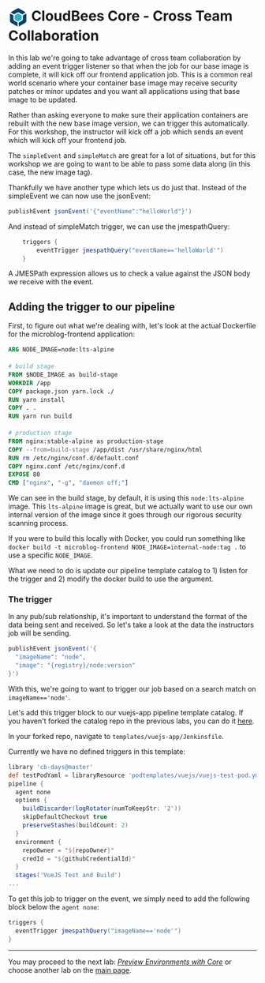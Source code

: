 # <img src="images/cloudbeescore_logo.png" alt="CloudBees Core Logo" width="40" align="top"> CloudBees Core - Cross Team Collaboration

In this lab we're going to take advantage of cross team collaboration by adding an event trigger listener so that when the job for our base image is complete, it will kick off our frontend application job. This is a common real world scenario where your container base image may receive security patches or minor updates and you want all applications using that base image to be updated. 

Rather than asking everyone to make sure their application containers are rebuilt with the new base image version, we can trigger this automatically. For this workshop, the instructor will kick off a job which sends an event which will kick off your frontend job. 



The `simpleEvent` and `simpleMatch` are great for a lot of situations, but for this workshop we are going to want to be able to pass some data along (in this case, the new image tag).

Thankfully we have another type which lets us do just that. Instead of the simpleEvent we can now use the jsonEvent:

```groovy
publishEvent jsonEvent('{"eventName":"helloWorld"}')
```

And instead of simpleMatch trigger, we can use the jmespathQuery:

```groovy
    triggers {
        eventTrigger jmespathQuery("eventName=='helloWorld'")
    }
```

A JMESPath expression allows us to check a value against the JSON body we receive with the event.

## Adding the trigger to our pipeline

First, to figure out what we're dealing with, let's look at the actual Dockerfile for the microblog-frontend application:

```Dockerfile
ARG NODE_IMAGE=node:lts-alpine

# build stage
FROM $NODE_IMAGE as build-stage
WORKDIR /app
COPY package.json yarn.lock ./
RUN yarn install
COPY . .
RUN yarn run build

# production stage
FROM nginx:stable-alpine as production-stage
COPY --from=build-stage /app/dist /usr/share/nginx/html
RUN rm /etc/nginx/conf.d/default.conf
COPY nginx.conf /etc/nginx/conf.d
EXPOSE 80
CMD ["nginx", "-g", "daemon off;"]
```

We can see in the build stage, by default, it is using this `node:lts-alpine` image. This `lts-alpine` image is great, but we actually want to use our own internal version of the image since it goes through our rigorous security scanning process.

If you were to build this locally with Docker, you could run something like `docker build -t microblog-frontend NODE_IMAGE=internal-node:tag .` to use a specific `NODE_IMAGE`.

What we need to do is update our pipeline template catalog to 1) listen for the trigger and 2) modify the docker build to use the argument.

### The trigger

In any pub/sub relationship, it's important to understand the format of the data being sent and received. So let's take a look at the data the instructors job will be sending. 

```groovy
publishEvent jsonEvent('{
  "imageName": "node",
  "image": "{registry}/node:version"
}')
```

With this, we're going to want to trigger our job based on a search match on `imageName=='node'`.

Let's add this trigger block to our vuejs-app pipeline template catalog. If you haven't forked the catalog repo in the previous labs, you can do it [here](https://github.com/cloudbees-days/pipeline-template-catalog).

In your forked repo, navigate to `templates/vuejs-app/Jenkinsfile`.

Currently we have no defined triggers in this template:

```groovy
library 'cb-days@master'
def testPodYaml = libraryResource 'podtemplates/vuejs/vuejs-test-pod.yml'
pipeline {
  agent none
  options { 
    buildDiscarder(logRotator(numToKeepStr: '2'))
    skipDefaultCheckout true
    preserveStashes(buildCount: 2)
  }
  environment {
    repoOwner = "${repoOwner}"
    credId = "${githubCredentialId}"
  }
  stages('VueJS Test and Build')
...
```

To get this job to trigger on the event, we simply need to add the following block below the `agent none`:

```groovy
triggers {
  eventTrigger jmespathQuery("imageName=='node'")
}
```

---

You may proceed to the next lab: [*Preview Environments with Core*](../core-preview-environment/catalog-templates.md) or choose another lab on the [main page](../../README.md#workshop-labs).